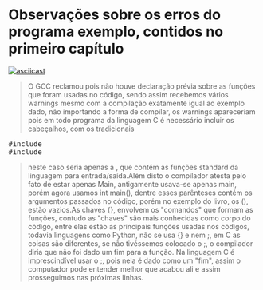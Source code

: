 # Observações sobre os erros do programa exemplo, contidos no primeiro capítulo
[![asciicast](https://asciinema.org/a/p2OwHVZjrptU9tMy45uskMpw7.png)](https://asciinema.org/a/p2OwHVZjrptU9tMy45uskMpw7)

<blockquote>O GCC reclamou pois não houve declaração prévia sobre as funções que foram usadas no código, sendo assim recebemos vários warnings mesmo com a compilação exatamente igual ao exemplo dado, não importando a forma de compilar, os warnings apareceriam pois em todo programa da linguagem C é necessário incluir os cabeçalhos, com os tradicionais</blockquote>
<addr><pre>
#include <stdio.h>
#include <stdlib.h>
</addr></pre>
<blockquote>neste caso seria apenas a <stdio.h>, que contém as funções standard da linguagem para entrada/saída.Além disto o compilador atesta pelo fato de estar apenas Main, antigamente usava-se apenas main, porém agora usamos int main(), dentre esses parênteses contém os argumentos passados no código, porém no exemplo do livro, os (), estão vazios.As chaves {}, envolvem os "comandos" que formam as funções, contudo as "chaves" são mais conhecidas como corpo do código, entre elas estão as principais funções usadas nos códigos, todavia linguagens como Python, não se usa {} e nem ;, em C as coisas são diferentes, se não tivéssemos colocado o ;, o compilador diria que não foi dado um fim para a função. Na linguagem C é imprescindível usar o ;, pois nela é dado como um "fim", assim o computador pode entender melhor que acabou ali e assim prosseguimos nas próximas linhas.</blockquote>
